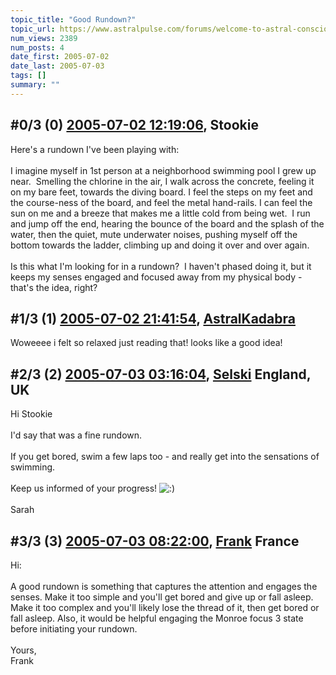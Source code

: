```yaml
---
topic_title: "Good Rundown?"
topic_url: https://www.astralpulse.com/forums/welcome-to-astral-consciousness!/good-rundown
num_views: 2389
num_posts: 4
date_first: 2005-07-02
date_last: 2005-07-03
tags: []
summary: ""
---
```


## \#0/3 (0) [2005-07-02 12:19:06](https://www.astralpulse.com/forums/index.php?msg=168812), Stookie  ##
<section>
Here's a rundown I've been playing with:
<br>
<br>
I imagine myself in 1st person at a neighborhood swimming pool I grew up near.  Smelling the chlorine in the air, I walk across the concrete, feeling it on my bare feet, towards the diving board. I feel the steps on my feet and the course-ness of the board, and feel the metal hand-rails. I can feel the sun on me and a breeze that makes me a little cold from being wet.  I run and jump off the end, hearing the bounce of the board and the splash of the water, then the quiet, mute underwater noises, pushing myself off the bottom towards the ladder, climbing up and doing it over and over again.
<br>
<br>
Is this what I'm looking for in a rundown?  I haven't phased doing it, but it keeps my senses engaged and focused away from my physical body - that's the idea, right?
</section>

## \#1/3 (1) [2005-07-02 21:41:54](https://www.astralpulse.com/forums/index.php?msg=168856), [AstralKadabra](https://www.astralpulse.com/forums/profile/?u=9335)  ##
<section>
Woweeee i felt so relaxed just reading that! looks like a good idea!
</section>

## \#2/3 (2) [2005-07-03 03:16:04](https://www.astralpulse.com/forums/index.php?msg=168887), [Selski](https://www.astralpulse.com/forums/profile/?u=6012) England, UK ##
<section>
Hi Stookie
<br>
<br>
I'd say that was a fine rundown.
<br>
<br>
If you get bored, swim a few laps too - and really get into the sensations of swimming.
<br>
<br>
Keep us informed of your progress!
<img alt=":)" class="smiley" src="https://www.astralpulse.com/forums/Smileys/fugue/smiley.png" title="Smiley"/>
<br>
<br>
Sarah
</section>

## \#3/3 (3) [2005-07-03 08:22:00](https://www.astralpulse.com/forums/index.php?msg=168907), [Frank](https://www.astralpulse.com/forums/profile/?u=359) France ##
<section>
Hi:
<br>
<br>
A good rundown is something that captures the attention and engages the senses. Make it too simple and you'll get bored and give up or fall asleep. Make it too complex and you'll likely lose the thread of it, then get bored or fall asleep. Also, it would be helpful engaging the Monroe focus 3 state before initiating your rundown.
<br>
<br>
Yours,
<br>
Frank
</section>